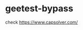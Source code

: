 # geetest-bypass
check https://www.capsolver.com/ 





















                                                                                                                                                                                            